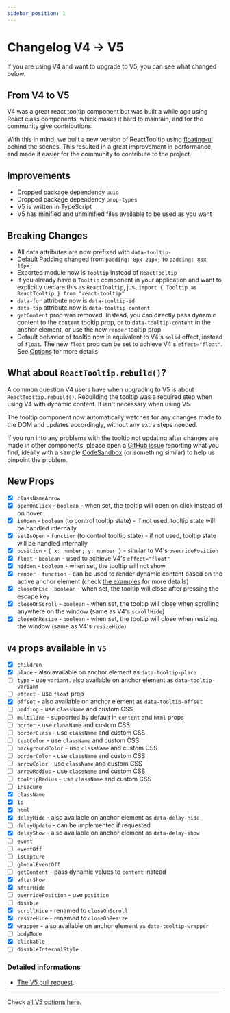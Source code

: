 ```yaml
---
sidebar_position: 1
---
```


# Changelog V4 -> V5

If you are using V4 and want to upgrade to V5, you can see what changed below.

## From V4 to V5

V4 was a great react tooltip component but was built a while ago using React class components, whick makes it hard to maintain, and for the community give contributions.

With this in mind, we built a new version of ReactTooltip using [floating-ui](https://floating-ui.com/) behind the scenes. 
This resulted in a great improvement in performance, and made it easier for the community to contribute to the project.

## Improvements

- Dropped package dependency `uuid`
- Dropped package dependency `prop-types`
- V5 is written in TypeScript
- V5 has minified and unminified files available to be used as you want

## Breaking Changes

- All data attributes are now prefixed with `data-tooltip-`
- Default Padding changed from `padding: 8px 21px;` to `padding: 8px 16px;`
- Exported module now is `Tooltip` instead of `ReactTooltip`
- If you already have a `Tooltip` component in your application and want to explicitly declare this as `ReactTooltip`, just `import { Tooltip as ReactTooltip } from "react-tooltip"`
- `data-for` attribute now is `data-tooltip-id`
- `data-tip` attribute now is `data-tooltip-content`
- `getContent` prop was removed. Instead, you can directly pass dynamic content to the `content` tooltip prop, or to `data-tooltip-content` in the anchor element, or use the new `render` tooltip prop
- Default behavior of tooltip now is equivalent to V4's `solid` effect, instead of `float`. The new `float` prop can be set to achieve V4's `effect="float"`. See [Options](../options.mdx) for more details

## What about `ReactTooltip.rebuild()`?

A common question V4 users have when upgrading to V5 is about `ReactTooltip.rebuild()`.
Rebuilding the tooltip was a required step when using V4 with dynamic content. It isn't necessary when using V5.

The tooltip component now automatically watches for any changes made to the DOM and updates accordingly, without any extra steps needed.

If you run into any problems with the tooltip not updating after changes are made in other components, please open a [GitHub issue](https://github.com/ReactTooltip/react-tooltip/issues/new/choose) reporting what you find, ideally with a sample [CodeSandbox](https://codesandbox.io/) (or something similar) to help us pinpoint the problem.

## New Props

- [x] `classNameArrow`
- [x] `openOnClick` - `boolean` - when set, the tooltip will open on click instead of on hover
- [x] `isOpen` - `boolean` (to control tooltip state) - if not used, tooltip state will be handled internally
- [x] `setIsOpen` - `function` (to control tooltip state) - if not used, tooltip state will be handled internally
- [x] `position` - `{ x: number; y: number }` - similar to V4's `overridePosition`
- [x] `float` - `boolean` - used to achieve V4's `effect="float"`
- [x] `hidden` - `boolean` - when set, the tooltip will not show
- [x] `render` - `function` - can be used to render dynamic content based on the active anchor element (check [the examples](../examples/render.mdx) for more details)
- [x] `closeOnEsc` - `boolean` - when set, the tooltip will close after pressing the escape key
- [x] `closeOnScroll` - `boolean` - when set, the tooltip will close when scrolling anywhere on the window (same as V4's `scrollHide`)
- [x] `closeOnResize` - `boolean` - when set, the tooltip will close when resizing the window (same as V4's `resizeHide`)

## `V4` props available in `V5`

- [x] `children`
- [x] `place` - also available on anchor element as `data-tooltip-place`
- [ ] `type` - use `variant`. also available on anchor element as `data-tooltip-variant`
- [ ] `effect` - use `float` prop
- [x] `offset` - also available on anchor element as `data-tooltip-offset`
- [ ] `padding` - use `className` and custom CSS
- [ ] `multiline` - supported by default in `content` and `html` props
- [ ] `border` - use `className` and custom CSS
- [ ] `borderClass` - use `className` and custom CSS
- [ ] `textColor` - use `className` and custom CSS
- [ ] `backgroundColor` - use `className` and custom CSS
- [ ] `borderColor` - use `className` and custom CSS
- [ ] `arrowColor` - use `className` and custom CSS
- [ ] `arrowRadius` - use `className` and custom CSS
- [ ] `tooltipRadius` - use `className` and custom CSS
- [ ] `insecure`
- [x] `className`
- [x] `id`
- [x] `html`
- [x] `delayHide` - also available on anchor element as `data-delay-hide`
- [ ] `delayUpdate` - can be implemented if requested
- [x] `delayShow` - also available on anchor element as `data-delay-show`
- [ ] `event`
- [ ] `eventOff`
- [ ] `isCapture`
- [ ] `globalEventOff`
- [ ] `getContent` - pass dynamic values to `content` instead
- [x] `afterShow`
- [x] `afterHide`
- [ ] `overridePosition` - use `position`
- [ ] `disable`
- [x] `scrollHide` - renamed to `closeOnScroll`
- [x] `resizeHide` - renamed to `closeOnResize`
- [x] `wrapper` - also available on anchor element as `data-tooltip-wrapper`
- [ ] `bodyMode`
- [x] `clickable`
- [ ] `disableInternalStyle`

### Detailed informations

- [The V5 pull request](https://github.com/ReactTooltip/react-tooltip/pull/820).

---

Check [all V5 options here](../options.mdx).
